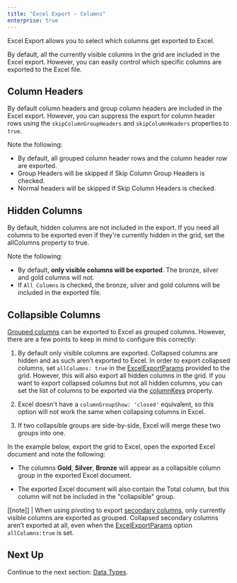 ```yaml
---
title: "Excel Export - Columns"
enterprise: true
---
```


Excel Export allows you to select which columns get exported to Excel.

By default, all the currently visible columns in the grid are included in the Excel export. However, you can easily control which specific columns are exported to the Excel file.

## Column Headers

By default column headers and group column headers are included in the Excel export. However, you can suppress the export for column header rows using the `skipColumnGroupHeaders` and `skipColumnHeaders` properties to `true`.

Note the following:

- By default, all grouped column header rows and the column header row are exported.
- Group Headers will be skipped if Skip Column Group Headers is checked.
- Normal headers will be skipped if Skip Column Headers is checked.

<grid-example title='Excel Export - Column Headers' name='excel-export-column-headers' type='generated' options='{ "enterprise": true, "modules": ["clientside", "csv", "excel", "menu"], "exampleHeight": 815 }'></grid-example>

## Hidden Columns

By default, hidden columns are not included in the export. If you need all columns to be exported even if they're currently hidden in the grid, set the allColumns property to true.

Note the following:

- By default, **only visible columns will be exported**. The bronze, silver and gold columns will not.
- If `All Columns` is checked, the bronze, silver and gold columns will be included in the exported file.

<grid-example title='Excel Export - Hidden Columns' name='excel-export-hidden-columns' type='generated' options='{ "enterprise": true, "modules": ["clientside", "csv", "excel", "menu"], "exampleHeight": 815 }'></grid-example>

## Collapsible Columns

[Grouped columns](../column-groups/) can be exported to Excel as grouped columns. However, there are a few points to keep in mind to configure this correctly:

1. By default only visible columns are exported. Collapsed columns are hidden and as such aren’t exported to Excel. In order to export collapsed columns, set `allColumns: true` in the [ExcelExportParams](../excel-export-api/#excelexportparams) provided to the grid. However, this will also export all hidden columns in the grid. If you want to export collapsed columns but not all hidden columns, you can set the list of columns to be exported via the [columnKeys](../excel-export-api/#reference-excelExportParams-columnKeys) property.

1. Excel doesn't have a `columnGroupShow: 'closed'` equivalent, so this option will not work the same when collapsing columns in Excel.

1. If two collapsible groups are side-by-side, Excel will merge these two groups into one.

In the example below, export the grid to Excel, open the exported Excel document and note the following:

- The columns **Gold**, **Silver**, **Bronze** will appear as a collapsible column group in the exported Excel document.

- The exported Excel document will also contain the Total column, but this column will not be included in the "collapsible" group.

[[note]]
| When using pivoting to export [secondary columns](../pivoting/#primary-vs-secondary-columns), only currently visible columns are exported as grouped. Collapsed secondary columns aren’t exported at all, even when the [ExcelExportParams](../excel-export-api/#excelexportparams) option `allColumns:true` is set.

<grid-example title='Excel Export - Collapsible Columns' name='excel-export-collapsible-columns' type='generated' options='{ "enterprise": true, "modules": ["clientside", "csv", "excel", "menu"] }'></grid-example>

## Next Up

Continue to the next section: [Data Types](../excel-export-data-types/).
